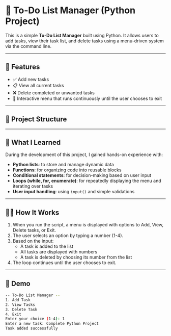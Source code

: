 # 📝 To-Do List Manager (Python Project)

This is a simple **To-Do List Manager** built using Python. It allows users to add tasks, view their task list, and delete tasks using a menu-driven system via the command line.

---

## 🚀 Features

- ✅ Add new tasks
- 📋 View all current tasks
- ❌ Delete completed or unwanted tasks
- 🔁 Interactive menu that runs continuously until the user chooses to exit

---

## 📂 Project Structure


---

## 🧠 What I Learned

During the development of this project, I gained hands-on experience with:

- **Python lists**: to store and manage dynamic data
- **Functions**: for organizing code into reusable blocks
- **Conditional statements**: for decision-making based on user input
- **Loops (while, for, enumerate)**: for repeatedly displaying the menu and iterating over tasks
- **User input handling**: using `input()` and simple validations

---

## 🧑‍💻 How It Works

1. When you run the script, a menu is displayed with options to Add, View, Delete tasks, or Exit.
2. The user selects an option by typing a number (1-4).
3. Based on the input:
   - A task is added to the list
   - All tasks are displayed with numbers
   - A task is deleted by choosing its number from the list
4. The loop continues until the user chooses to exit.

---

## 📸 Demo

```bash
-- To-Do List Manager --
1. Add Task
2. View Tasks
3. Delete Task
4. Exit
Enter your choice (1-4): 1
Enter a new task: Complete Python Project
Task added successfully

